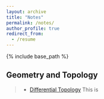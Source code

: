 ```yaml
---
layout: archive
title: "Notes"
permalink: /notes/
author_profile: true
redirect_from:
  - /resume
---
```


{% include base_path %}

Geometry and Topology
------

>* [Differential Topology](http://MyosotisAlpestris.github.io/files/differential_topology.pdf)
> This is 

